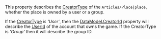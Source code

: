 This property describes the [CreatorType](https://developer.roblox.com/en-us/api-reference/enum/CreatorType) of the `Articles/Place|place`, whether the place is owned by a user or a group.

If the [CreatorType](https://developer.roblox.com/en-us/api-reference/enum/CreatorType) is _'User'_, then the [DataModel.CreatorId](https://developer.roblox.com/en-us/api-reference/property/DataModel/CreatorId) property will describe the [UserId](https://developer.roblox.com/en-us/api-reference/property/Player/UserId) of the account that owns the game. If the CreatorType is _'Group'_ then it will describe the group ID.